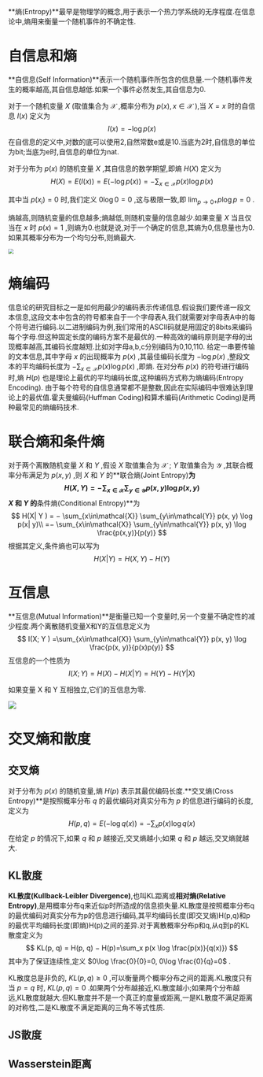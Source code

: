 **熵(Entropy)**最早是物理学的概念,用于表示一个热力学系统的无序程度.在信息论中,熵用来衡量一个随机事件的不确定性.

# 自信息和熵

**自信息(Self Information)**表示一个随机事件所包含的信息量.一个随机事件发生的概率越高,其自信息越低.如果一个事件必然发生,其自信息为0.

对于一个随机变量 $X$ (取值集合为 $\mathcal{X}$ ,概率分布为 $p(x),x∈\mathcal{X}$ ),当 $X=x$ 时的自信息 $I(x)$ 定义为
$$
I(x) = − \log p(x)
$$
在自信息的定义中,对数的底可以使用2,自然常数e或是10.当底为2时,自信息的单位为bit;当底为e时,自信息的单位为nat.

对于分布为 $p(x)$ 的随机变量 $X$ ,其自信息的数学期望,即熵 $H(X)$ 定义为
$$
H(X)=E(I(x))=E(−\log p(x))
=−\sum_{x\in \mathcal{X}} p(x)\log p(x)
$$

其中当 $p(x_i)=0$ 时,我们定义 $0\log0=0$ ,这与极限一致,即 $\lim_{p→0+}p\log p=0$ .

熵越高,则随机变量的信息越多;熵越低,则随机变量的信息越少.如果变量 $X$ 当且仅当在 $x$ 时 $p(x)=1$ ,则熵为0.也就是说,对于一个确定的信息,其熵为0,信息量也为0.如果其概率分布为一个均匀分布,则熵最大.

<img src="http://photos1.blogger.com/blogger/5682/4111/1600/EntropyVersusProbability.0.png" style="zoom:67%;" />

# 熵编码

信息论的研究目标之一是如何用最少的编码表示传递信息.假设我们要传递一段文本信息,这段文本中包含的符号都来自于一个字母表A,我们就需要对字母表A中的每个符号进行编码.以二进制编码为例,我们常用的ASCII码就是用固定的8bits来编码每个字母.但这种固定长度的编码方案不是最优的.一种高效的编码原则是字母的出现概率越高,其编码长度越短.比如对字母a,b,c分别编码为0,10,110.
给定一串要传输的文本信息,其中字母 $x$ 的出现概率为 $p(x)$ ,其最佳编码长度为 $−\log p(x)$ ,整段文本的平均编码长度为 $−\sum_{x\in\mathcal{X}}p(x)\log p(x)$ ,即熵.
在对分布 $p(x)$ 的符号进行编码时,熵 $H(p)$ 也是理论上最优的平均编码长度,这种编码方式称为熵编码(Entropy Encoding).
由于每个符号的自信息通常都不是整数,因此在实际编码中很难达到理论上的最优值.霍夫曼编码(Huffman Coding)和算术编码(Arithmetic Coding)是两种最常见的熵编码技术.

# 联合熵和条件熵

对于两个离散随机变量 $X$ 和 $Y$ ,假设 $X$ 取值集合为 $\mathcal{X}$ ; $Y$ 取值集合为 $\mathcal{Y}$ ,其联合概率分布满足为 $p(x,y)$ ,则 $X$ 和 $Y$ 的**联合熵(Joint Entropy)**为
$$
H(X, Y ) = − \sum_{x\in\mathcal{X}} \sum_{y\in\mathcal{Y}} p(x, y) \log p(x, y)
$$
$X$ 和 $Y$ 的**条件熵(Conditional Entropy)**为
$$
H(X| Y ) = − \sum_{x\in\mathcal{X}} \sum_{y\in\mathcal{Y}} p(x, y) \log p(x| y)\\
=− \sum_{x\in\mathcal{X}} \sum_{y\in\mathcal{Y}} p(x, y) \log \frac{p(x,y)}{p(y)}
$$
根据其定义,条件熵也可以写为
$$
H(X|Y ) = H(X, Y ) − H(Y )
$$

# 互信息

**互信息(Mutual Information)**是衡量已知一个变量时,另一个变量不确定性的减少程度.两个离散随机变量X和Y的互信息定义为
$$
I(X; Y ) =\sum_{x\in\mathcal{X}} \sum_{y\in\mathcal{Y}} p(x, y) \log \frac{p(x, y)}{p(x)p(y)}
$$
互信息的一个性质为
$$
I(X; Y ) = H(X) − H(X|Y )= H(Y ) − H(Y |X)
$$

如果变量 X 和 Y 互相独立,它们的互信息为零.

![](https://lh3.googleusercontent.com/proxy/YVe7uTW_NamRMeTUndmA5qwFXMEpll65gCwVVYjE-me52OuyeYqOoy51ck55741_Arx08of9vXh_Sxu8JZudoR45)

# 交叉熵和散度

## 交叉熵

对于分布为 $p(x)$ 的随机变量,熵 $H(p)$ 表示其最优编码长度.**交叉熵(Cross Entropy)**是按照概率分布 $q$ 的最优编码对真实分布为 $p$ 的信息进行编码的长度,定义为
$$
H(p, q) = E (− \log q(x))= − \sum_x p(x) \log q(x)
$$
在给定 $p$ 的情况下,如果 $q$ 和 $p$ 越接近,交叉熵越小;如果 $q$ 和 $p$ 越远,交叉熵就越大.

## KL散度

**KL散度(Kullback-Leibler Divergence)**,也叫KL距离或**相对熵(Relative Entropy)**,是用概率分布q来近似p时所造成的信息损失量.KL散度是按照概率分布q的最优编码对真实分布为p的信息进行编码,其平均编码长度(即交叉熵)H(p,q)和p的最优平均编码长度(即熵)H(p)之间的差异.对于离散概率分布p和q,从q到p的KL散度定义为
$$
KL(p, q) = H(p, q) − H(p)=\sum_x p(x \log \frac{p(x)}{q(x)})
$$
其中为了保证连续性,定义 $0\log \frac{0}{0}=0, 0\log \frac{0}{q}=0$ .

KL散度总是非负的, $KL(p,q)≥0$ ,可以衡量两个概率分布之间的距离.KL散度只有当 $p=q$ 时, $KL(p,q)=0$ .如果两个分布越接近,KL散度越小;如果两个分布越远,KL散度就越大.但KL散度并不是一个真正的度量或距离,一是KL散度不满足距离的对称性,二是KL散度不满足距离的三角不等式性质.

## JS散度

## Wasserstein距离